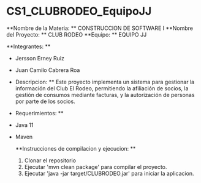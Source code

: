 # CS1_CLUBRODEO_EquipoJJ
**Nombre de la Materia: ** CONSTRUCCION DE SOFTWARE I
**Nombre del Proyecto: ** CLUB RODEO
**Equipo: ** EQUIPO JJ

**Integrantes: **
* Jersson Erney Ruiz
* Juan Camilo Cabrera Roa

* Descripcion: **
Este proyecto implementa un sistema para gestionar la información del Club El Rodeo, permitiendo la afiliación de socios, la gestión de consumos mediante facturas, y la autorización de personas por parte de los socios.

* Requerimientos: **
* Java 11
* Maven

  **Instrucciones de compilacion y ejecucion: **
  1. Clonar el repositorio
  2. Ejecutar 'mvn clean package' para compilar el proyecto.
  3. Ejecutar 'java -jar target/CLUBRODEO.jar' para iniciar la aplicacion.